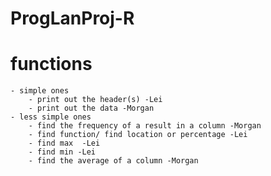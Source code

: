 # ProgLanProj-R
# functions
    - simple ones
        - print out the header(s) -Lei
        - print out the data -Morgan
    - less simple ones
        - find the frequency of a result in a column -Morgan
        - find function/ find location or percentage -Lei
        - find max  -Lei
        - find min -Lei
        - find the average of a column -Morgan 
